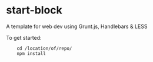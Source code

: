 start-block
===========

A template for web dev using Grunt.js, Handlebars &amp; LESS

To get started:

        cd /location/of/repo/
        npm install
